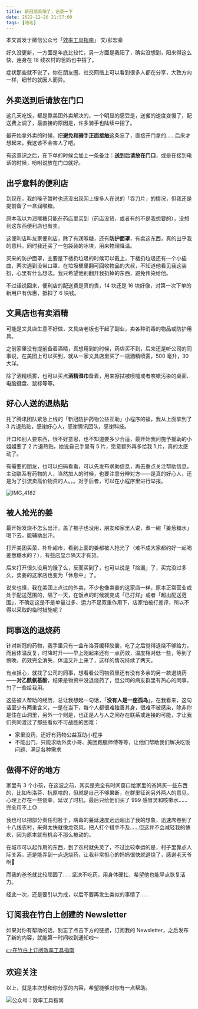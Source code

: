 ```yaml
---
title: 新冠感染阳了，记录一下       
date: 2022-12-26 21:57:00               
tags: [随笔]                                                                               
---
```


本文首发于微信公众号「[效率工具指南](https://mp.weixin.qq.com/s/mEX3Gy0Ha8qmMlw63DOemg)」
文/彭宏豪    


好久没更新，一方面是年底比较忙，另一方面是我阳了，确实没想到，阳来得这么快，连身在 18 线农村的爸妈也中招了。      

症状那些就不说了，你在朋友圈、社交网络上可以看到很多人都在分享，大致方向一样，细节的就因人而异。    

## 外卖送到后请放在门口   

这几天吃饭，都是靠美团外卖解决的，一个明显的感受是，送餐的速度变慢了，配送费上调了，最直接的原因是，许多骑手也陆续中招了。       

最开始拿外卖的时候，把**避免和骑手正面接触**这条忘了，直接开门拿的……后来才想起来，我这该不会害人了吧。

有这意识之后，在下单的时候会加上一条备注：**送到后请放在门口**，或是在接到电话的时候，吩咐说放在门口就好。     


## 出乎意料的便利店     

到现在，我的嗓子暂时也还没出现网上很多人在说的「吞刀片」的情况，但我还是提前备了一盒润喉糖。   

原本我以为润喉糖只能在药店里买到（药店没货，或者有的不是我想要的），没想到这东西便利店也有卖。   

这便利店叫友家便利店，除了有润喉糖，还有**防护面罩**，有卖这东西，真的出乎我的意料，同时我还买了一包袋装的冰块，用来物理降温。   

买来的防护面罩，主要是下楼扔垃圾的时候可以戴上，下楼扔垃圾还有一个小插曲，两次遇到没带口罩、在垃圾桶里翻可回收物品的大叔，不知道他看见我这装扮，心里有什么想法。我只希望他别翻开我扔掉的东西，避免传染给他。        

不过话说回来，便利店的配送费是真的贵，14 块还是 16 块好像，对第一次下单的新用户有优惠，抵扣了 6 块钱。  


## 文具店也有卖酒精

可能是文具店生意不好做，文具店老板也干起了副业，卖各种消毒的物品或防护用具。  

之前家里没有提前备着酒精，真想用到的时候，药店买不到，后来还是听公司的同事说，在美团上可以买到，就从一家文具店里买了一瓶酒精喷雾，500 毫升，30 大洋。  

除了酒精喷雾，也可以买点**酒精湿巾**备着，用来擦拭被喷嚏或者咳嗽污染的桌面、电脑键盘、鼠标等等。         

## 好心人送的退热贴

托了腾讯团队紧急上线的「新冠防护药物公益互助」小程序的福，我从上面拿到了 3 片退热贴，感谢好心人，感谢腾讯团队，感谢科技。   

开口和别人要东西，很不好意思，也不知道要多少合适，最开始我问施予援助的小姐姐要了 2 片退热贴，她说自己手里有 5 片，愿意额外再多给我 1 片，真的太感动了。             

有需要的朋友，也可以扫码看看，可以先发布求助信息，再去重点关注帮助信息，主动联系有药物的人，当然加人的时候，也要注意分辨对方——是真的好心人，还是为了引流卖高价物资的人。。。对于后者，可以在小程序里进行举报。             

![IMG_4182](https://article-picbed-1302715071.cos.ap-guangzhou.myqcloud.com/2022/12/30/img4182.PNG)


## 被人抢光的姜

最开始发烧不怎么出汗，盖了被子也没用，朋友和家里人说，煮一碗「姜葱糖水」喝下去，能辅助出汗。  

打开美团买菜、朴朴超市，看到上面的姜都被人抢光了（难不成大家都约好一起喝姜葱糖水的？），有些店显示隔天才有货。   

后来打开很久没用的饿了么，反而买到了，也可以说是「捡漏」了，买完没过多久，卖姜的这家店也变为「休息中」了。   

说来也怪，我在美团上点过的外卖，不少也像卖姜的这家店一样，原本正常营业或处于配送范围的，隔了一天，在饭点的时候就变成「已打烊」或者「超出配送范围」，不确定这是不是单量过多、运力不足双重作用下，店家怕被打差评，所以不得以采取的临时措施呢？   


## 同事送的退烧药  

针对新冠的药物，我手里只有一盒布洛芬缓释胶囊，吃了之后觉得退烧不够给力，而且体温反复，时降时升——早上刚起来还有一点药效，温度相对低一些，等到了傍晚，药效完全消失，体温又升上来了，这样的情况持续了两天。  

有点担心，就找了公司的同事，想看看公司物资里还有没有多余的另一款退烧药——**对乙酰氨基酚**，结果是物资中没退烧药了，但公司的病友群里有热心的同事，匀了一些给我用。         

这些被人帮助的经历，总让我想起一句话，「**没有人是一座孤岛**」，在我看来，这句话至少有两重含义，一是在当下，每个人都很难独善其身，很难不被感染，除非你是住在山洞里，另外一个则是，也正是人与人之间存在联系或连接的可能，才让我们共同渡过了那些看似不可战胜的困难：    

* 家里没药，还好有药物公益互助小程序         
* 不能出门，只能求助外卖小哥、美团跑腿师傅等等，让他们帮助我们解决吃饭问题、满足各种需求           


## 做得不好的地方

家里有 3 个小孩，在这波之前，其实是完全有时间窗口给家里的爸妈买一些东西的，比如布洛芬、抗原啥的，但就是自己不够果断，在群里征询另外两人的意见，心理上存在一些侥幸，延误了时机，最后只给他们买了 999 感冒灵和咳嗽水……完全用不上😓       

我也可以把部分责任归咎于，病毒的蔓延速度远远超出了我的想象，迅速席卷到了十八线农村，来得太快就像龙卷风，把人打个措手不及……但这并不会减轻我的愧疚，因为原本就有机会不那么被动的。       

在城市可以起作用的东西，到了农村就失灵了，不过比较幸运的是，村子里靠点人际关系，还是能弄到一点退烧药，让我非常担心的妈妈很快就退烧了，感谢老天爷啊🙏   

而我的爸爸就比较顽固了……坚决不吃药，用身体硬扛，希望他也能早点恢复活力。                  

经此一次，还是要引以为戒，以后不要再发生类似的事情了……       

## 订阅我在竹白上创建的 Newsletter   

如果对你有帮助的话，别忘了点击下方的链接，订阅我的 Newsletter，之后发布了新的内容，就能第一时间收到通知啦～  

[👉在竹白上订阅效率工具指南](https://penghh.zhubai.love/)         


## 欢迎关注     

以上，就是本次想和你分享的内容，希望能够对你有一点帮助。     

![公众号：效率工具指南](https://article-picbed-1302715071.cos.ap-guangzhou.myqcloud.com/2021/05/28/gong-zhong-hao-wei-bu-er-wei-ma-dailogo.png)     






   


    

 




 